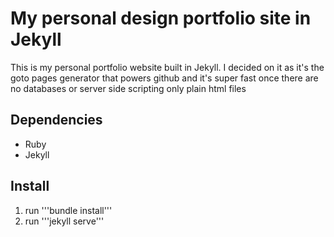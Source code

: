# My personal design portfolio site in Jekyll
This is my personal portfolio website built in Jekyll. I decided on it as it's the goto pages generator that powers github and it's super fast once there are no databases or server side scripting only plain html files


## Dependencies
- Ruby
- Jekyll

## Install
1. run '''bundle install'''
2. run '''jekyll serve'''
